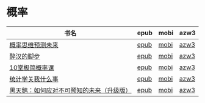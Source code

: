 # 概率

| 书名 | epub | mobi | azw3 |
| --- | --- | --- | --- |
| [概率思维预测未来](http://ct.dalanmei.com/f/31084289-592840479-f4f8cf) | [epub](http://ct.dalanmei.com/f/31084289-592840479-f4f8cf) | [mobi](http://ct.dalanmei.com/f/31084289-592838963-e41a33) | [azw3](http://ct.dalanmei.com/f/31084289-592839190-c0018d) |
| [醉汉的脚步](http://ct.dalanmei.com/f/31084289-572078537-b34d76) | [epub](http://ct.dalanmei.com/f/31084289-572078537-b34d76) | [mobi](http://ct.dalanmei.com/f/31084289-571730408-3a5c74) | [azw3](http://ct.dalanmei.com/f/31084289-572095218-6b375a) |
| [10堂极简概率课](http://ct.dalanmei.com/f/31084289-571989830-c95cea) | [epub](http://ct.dalanmei.com/f/31084289-571989830-c95cea) | [mobi](http://ct.dalanmei.com/f/31084289-571561893-d5dfa1) | [azw3](http://ct.dalanmei.com/f/31084289-571910566-5a532c) |
| [统计学关我什么事](http://ct.dalanmei.com/f/31084289-571860808-12358d) | [epub](http://ct.dalanmei.com/f/31084289-571860808-12358d) | [mobi](http://ct.dalanmei.com/f/31084289-571551051-2249fb) | [azw3](http://ct.dalanmei.com/f/31084289-572067854-ba77cd) |
| [黑天鹅：如何应对不可预知的未来（升级版）](http://ct.dalanmei.com/f/31084289-571782895-0cdca9) | [epub](http://ct.dalanmei.com/f/31084289-571782895-0cdca9) | [mobi](http://ct.dalanmei.com/f/31084289-571424557-74fd68) | [azw3](http://ct.dalanmei.com/f/31084289-571883951-0cfe9c) |
